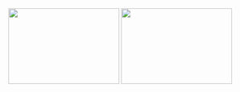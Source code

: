 <div>
  <img src="https://unjse.github.io/da/index.html" width="220px" height="150px"/>
  <img src="https://i2.wp.com/allhtaccess.info/wp-content/uploads/2018/03/programming.gif?fit=1281%2C716&ssl=1" width="220px" height="150px"/>
</div>
